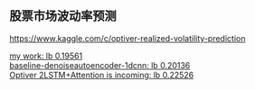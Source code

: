 ## 股票市场波动率预测

https://www.kaggle.com/c/optiver-realized-volatility-prediction

[my work: lb 0.19561](https://www.kaggle.com/binzhouchn/latest-code9-final-1)<br>
[baseline-denoiseautoencoder-1dcnn: lb 0.20136](https://www.kaggle.com/binzhouchn/baseline-denoiseautoencoder-1dcnn)<br>
[Optiver 2LSTM+Attention is incoming: lb 0.22526](https://www.kaggle.com/vv0x0x/optiver-2lstm-attention-is-incoming/comments)<br>

